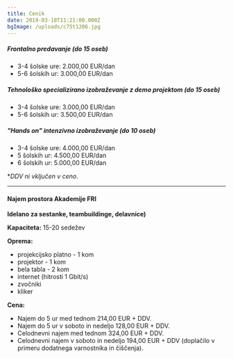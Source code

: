 ```yaml
---
title: Cenik
date: 2019-03-18T11:21:00.000Z
bgImage: /uploads/c75t1206.jpg
---
```

##### Frontalno predavanje (do 15 oseb)

* 3-4 šolske ure: 2.000,00 EUR/dan
* 5-6 šolskih ur: 3.000,00 EUR/dan

##### Tehnološko specializirano izobraževanje z demo projektom (do 15 oseb)

* 3-4 šolske ure: 3.000,00 EUR/dan
* 5-6 šolskih ur: 3.500,00 EUR/dan

##### "Hands on" intenzivno izobraževanje (do 10 oseb)

* 3-4 šolske ure: 4.000,00 EUR/dan
* 5 šolskih ur: 4.500,00 EUR/dan
* 6 šolskih ur: 5.000,00 EUR/dan

\**DDV ni vključen v ceno*.

- - -

#### Najem prostora Akademije FRI

**Idelano za sestanke, teambuildinge, delavnice)** 

**Kapaciteta:** 15-20 sedežev

**Oprema:**

* projekcijsko platno - 1 kom
* projektor - 1 kom
* bela tabla - 2 kom
* internet (hitrosti 1 Gbit/s)
* zvočniki
* kliker

**Cena:**

* Najem do 5 ur med tednom 214,00 EUR + DDV.
* Najem do 5 ur v soboto in nedeljo 128,00 EUR + DDV.
* Celodnevni najem med tednom 324,00 EUR + DDV.
* Celodnevni najem v soboto in nedeljo 194,00 EUR + DDV (doplačilo v primeru dodatnega varnostnika in čiščenja).
